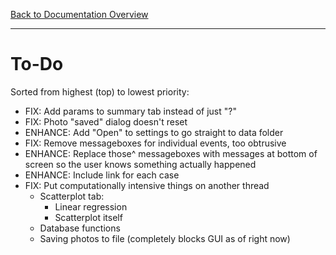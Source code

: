 [Back to Documentation Overview](README.md)

---

# To-Do

Sorted from highest (top) to lowest priority:

- FIX: Add params to summary tab instead of just "?"
- FIX: Photo "saved" dialog doesn't reset
- ENHANCE: Add "Open" to settings to go straight to data folder
- FIX: Remove messageboxes for individual events, too obtrusive
- ENHANCE: Replace those^ messageboxes with messages at bottom of screen so the user knows something actually happened
- ENHANCE: Include link for each case
- FIX: Put computationally intensive things on another thread
    - Scatterplot tab:
        - Linear regression
        - Scatterplot itself
    - Database functions
    - Saving photos to file (completely blocks GUI as of right now)
